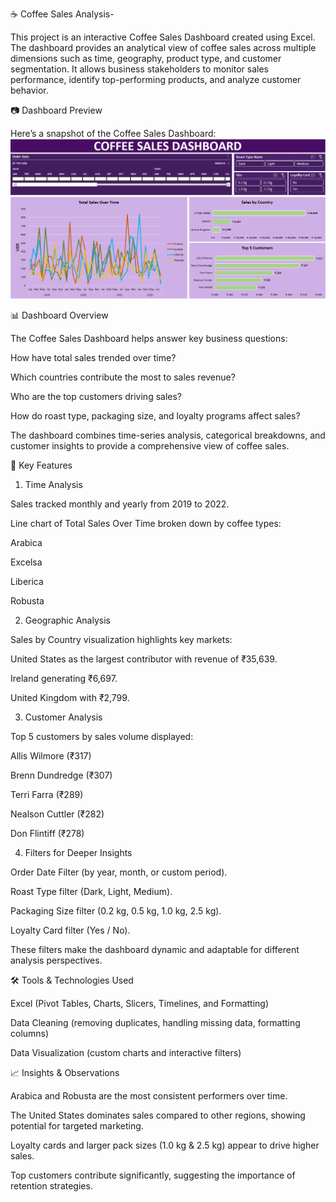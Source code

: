 ☕ Coffee Sales Analysis-

This project is an interactive Coffee Sales Dashboard created using Excel. The dashboard provides an analytical view of coffee sales across multiple dimensions such as time, geography, product type, and customer segmentation. It allows business stakeholders to monitor sales performance, identify top-performing products, and analyze customer behavior.

📷 Dashboard Preview

Here’s a snapshot of the Coffee Sales Dashboard:
![Coffee Sales Dashboard](Dashboard_Screenshot.png)


📊 Dashboard Overview

The Coffee Sales Dashboard helps answer key business questions:

How have total sales trended over time?

Which countries contribute the most to sales revenue?

Who are the top customers driving sales?

How do roast type, packaging size, and loyalty programs affect sales?

The dashboard combines time-series analysis, categorical breakdowns, and customer insights to provide a comprehensive view of coffee sales.

🚀 Key Features

1. Time Analysis

Sales tracked monthly and yearly from 2019 to 2022.

Line chart of Total Sales Over Time broken down by coffee types:

Arabica

Excelsa

Liberica

Robusta

2. Geographic Analysis

Sales by Country visualization highlights key markets:

United States as the largest contributor with revenue of ₹35,639.

Ireland generating ₹6,697.

United Kingdom with ₹2,799.

3. Customer Analysis

Top 5 customers by sales volume displayed:

Allis Wilmore (₹317)

Brenn Dundredge (₹307)

Terri Farra (₹289)

Nealson Cuttler (₹282)

Don Flintiff (₹278)

4. Filters for Deeper Insights

Order Date Filter (by year, month, or custom period).

Roast Type filter (Dark, Light, Medium).

Packaging Size filter (0.2 kg, 0.5 kg, 1.0 kg, 2.5 kg).

Loyalty Card filter (Yes / No).

These filters make the dashboard dynamic and adaptable for different analysis perspectives.


🛠️ Tools & Technologies Used

Excel (Pivot Tables, Charts, Slicers, Timelines, and Formatting)

Data Cleaning (removing duplicates, handling missing data, formatting columns)

Data Visualization (custom charts and interactive filters)

📈 Insights & Observations

Arabica and Robusta are the most consistent performers over time.

The United States dominates sales compared to other regions, showing potential for targeted marketing.

Loyalty cards and larger pack sizes (1.0 kg & 2.5 kg) appear to drive higher sales.

Top customers contribute significantly, suggesting the importance of retention strategies.
